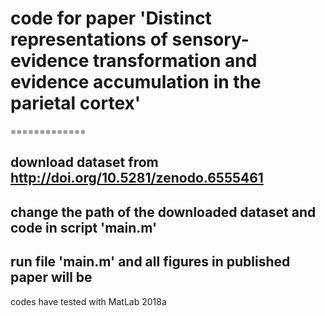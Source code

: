 # code for paper 'Distinct representations of sensory-evidence transformation and evidence accumulation in the parietal cortex'

=============

## download dataset from http://doi.org/10.5281/zenodo.6555461

## change the path of the downloaded dataset and code in script 'main.m'

## run file 'main.m' and all figures in published paper will be 

codes have tested with MatLab 2018a